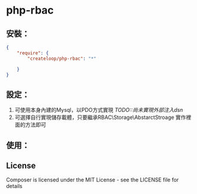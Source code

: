 php-rbac
========

安裝：
------

``` json
{
    "require": {
        "createloop/php-rbac": "*"

    }
}
```
設定：
-----

<ol>
<li>可使用本身內建的Mysql，以PDO方式實現 <em>TODO::尚未實現外部注入dsn</em></li>
<li>可選擇自行實現儲存載體，只要繼承RBAC\Storage\AbstarctStroage
實作裡面的方法即可</li>
</ol>

使用：
------

License
-------

Composer is licensed under the MIT License - see the LICENSE file for details
